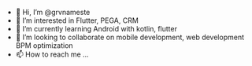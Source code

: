 - 👋 Hi, I’m @grvnameste
- 👀 I’m interested in Flutter, PEGA, CRM
- 🌱 I’m currently learning Android with kotlin, flutter
- 💞️ I’m looking to collaborate on mobile development, web development BPM optimization
- 📫 How to reach me ...

<!---
grvnameste/grvnameste is a ✨ special ✨ repository because its `README.md` (this file) appears on your GitHub profile.
You can click the Preview link to take a look at your changes.
--->
